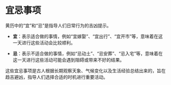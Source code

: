 # 宜忌事项

黄历中的“宜”和“忌”是指导人们日常行为的吉凶提示。

*   **宜**：表示适合做的事情，例如“宜嫁娶”、“宜出行”、“宜开市”等，意味着在这一天进行这些活动会比较顺利。

*   **忌**：表示不适合做的事情，例如“忌动土”、“忌安葬”、“忌入宅”等，意味着在这一天进行这些活动可能会遇到阻碍或带来不好的结果。

这些宜忌事项是古人根据长期观察天象、气候变化以及生活经验总结出来的，旨在趋吉避凶，指导人们选择合适的时机进行重要活动。